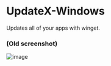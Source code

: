# UpdateX-Windows
Updates all of your apps with winget.

### (Old screenshot)
![image](https://github.com/RoboXL/UpdateX-Windows/assets/105053104/74c39bd7-58dc-4531-af44-fda0d9d4e15e)
